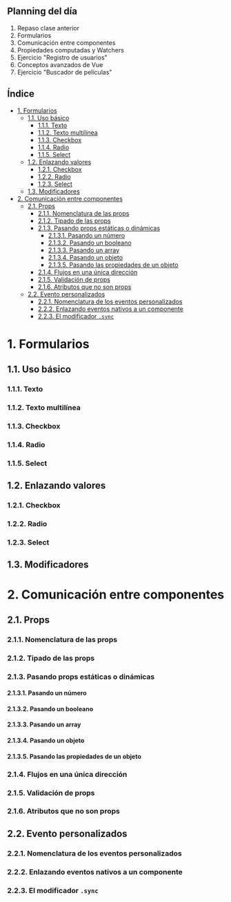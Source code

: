 ## Planning del día 

1. Repaso clase anterior
2. Formularios
3. Comunicación entre componentes
4. Propiedades computadas y Watchers
5. Ejercicio "Registro de usuarios"
6. Conceptos avanzados de Vue
9. Ejercicio "Buscador de películas"

## Índice 

* [1. Formularios](#1.-Formularios)
    * [1.1. Uso básico](#1.1.-Uso-básico)
        * [1.1.1. Texto](#1.1.1.-Texto)
        * [1.1.2. Texto multilínea](#1.1.2.-Texto-multilínea)
        * [1.1.3. Checkbox](#1.1.3.-Checkbox)
        * [1.1.4. Radio](#1.1.4.-Radio)
        * [1.1.5. Select](#1.1.5.-Select)
    * [1.2. Enlazando valores](#1.2.-Enlazando-valores)
        * [1.2.1. Checkbox](#1.2.1.-Checkbox)
        * [1.2.2. Radio](#1.2.2.-Radio)
        * [1.2.3. Select](#1.2.3-Select)
    * [1.3. Modificadores](#1.3.-Modificadores)
* [2. Comunicación entre componentes](#2.-Comunicación-entre-componentes)
    * [2.1. Props](#2.1.-Props)
        * [2.1.1. Nomenclatura de las props](#2.1.1.-Nomenclatura-de-las-props)
        * [2.1.2. Tipado de las props](#2.1.2.-Tipado-de-las-props)
        * [2.1.3. Pasando props estáticas o dinámicas](#2.1.3.-Pasando-props-estáticas-o-dinámicas)
            * [2.1.3.1. Pasando un número](#2.1.3.1.-Pasando-un-número)
            * [2.1.3.2. Pasando un booleano](#2.1.3.2.-Pasando-un-booleano)
            * [2.1.3.3. Pasando un array](#2.1.3.3.-Pasando-un-array)
            * [2.1.3.4. Pasando un objeto](#2.1.3.4.-Pasando-un-objeto)
            * [2.1.3.5. Pasando las propiedades de un objeto](#2.1.3.5.-Pasando-las-propiedades-de-un-objeto)
        * [2.1.4. Flujos en una única dirección](#2.1.4.-Flujos-en-una-única-dirección)
        * [2.1.5. Validación de props](#2.1.5.-Validación-de-props)
        * [2.1.6. Atributos que no son props](#2.1.6.-Atributos-que-no-son-props)
    * [2.2. Evento personalizados](#2.2.-Evento-personalizados)
        * [2.2.1. Nomenclatura de los eventos personalizados](#2.2.1.-Nomenclatura-de-los-eventos-personalizados)
        * [2.2.2. Enlazando eventos nativos a un componente](#2.2.2.-Enlazando-eventos-nativos-a-un-componente)
        * [2.2.3. El modificador `.sync`](#2.2.3.-El-modificador-.sync)


# 1. Formularios

## 1.1. Uso básico

### 1.1.1. Texto

### 1.1.2. Texto multilínea

### 1.1.3. Checkbox

### 1.1.4. Radio

### 1.1.5. Select

## 1.2. Enlazando valores

### 1.2.1. Checkbox

### 1.2.2. Radio

### 1.2.3. Select

## 1.3. Modificadores

# 2. Comunicación entre componentes

## 2.1. Props

### 2.1.1. Nomenclatura de las props

### 2.1.2. Tipado de las props

### 2.1.3. Pasando props estáticas o dinámicas

#### 2.1.3.1. Pasando un número

#### 2.1.3.2. Pasando un booleano

#### 2.1.3.3. Pasando un array

#### 2.1.3.4. Pasando un objeto

#### 2.1.3.5. Pasando las propiedades de un objeto

### 2.1.4. Flujos en una única dirección

### 2.1.5. Validación de props

### 2.1.6. Atributos que no son props

## 2.2. Evento personalizados

### 2.2.1. Nomenclatura de los eventos personalizados

### 2.2.2. Enlazando eventos nativos a un componente

### 2.2.3. El modificador `.sync`